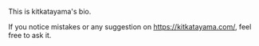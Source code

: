 This is kitkatayama's bio.

If you notice mistakes or any suggestion on https://kitkatayama.com/, feel free to ask it.